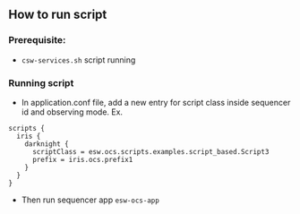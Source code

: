 
## How to run script

### Prerequisite:
- `csw-services.sh` script running

### Running script
- In application.conf file, add a new entry for script class inside sequencer id and observing mode.
Ex.
```
scripts {
  iris {
    darknight {
      scriptClass = esw.ocs.scripts.examples.script_based.Script3
      prefix = iris.ocs.prefix1
    }
  }
}
```
- Then run sequencer app `esw-ocs-app`  
   
 